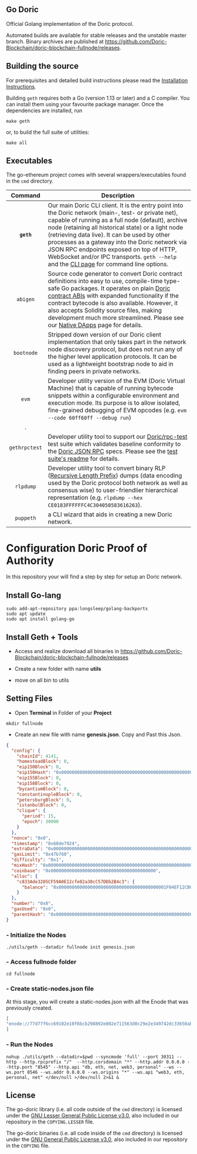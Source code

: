 ## Go Doric

Official Golang implementation of the Doric protocol.

Automated builds are available for stable releases and the unstable master branch. Binary
archives are published at https://github.com/Doric-Blockchain/doric-blockchain-fullnode/releases.

## Building the source

For prerequisites and detailed build instructions please read the [Installation Instructions](https://geth.ethereum.org/docs/install-and-build/installing-geth).

Building `geth` requires both a Go (version 1.13 or later) and a C compiler. You can install
them using your favourite package manager. Once the dependencies are installed, run

```shell
make geth
```

or, to build the full suite of utilities:

```shell
make all
```

## Executables

The go-ethereum project comes with several wrappers/executables found in the `cmd`
directory.

|    Command    | Description                                                                                                                                                                                                                                                                                                                                                                                                                                                                                                                                          |
| :-----------: | ---------------------------------------------------------------------------------------------------------------------------------------------------------------------------------------------------------------------------------------------------------------------------------------------------------------------------------------------------------------------------------------------------------------------------------------------------------------------------------------------------------------------------------------------------- |
|  **`geth`**   | Our main Doric CLI client. It is the entry point into the Doric network (main-, test- or private net), capable of running as a full node (default), archive node (retaining all historical state) or a light node (retrieving data live). It can be used by other processes as a gateway into the Doric network via JSON RPC endpoints exposed on top of HTTP, WebSocket and/or IPC transports. `geth --help` and the [CLI page](https://geth.ethereum.org/docs/interface/command-line-options) for command line options.          |
|   `abigen`    | Source code generator to convert Doric contract definitions into easy to use, compile-time type-safe Go packages. It operates on plain [Doric contract ABIs](https://docs.soliditylang.org/en/develop/abi-spec.html) with expanded functionality if the contract bytecode is also available. However, it also accepts Solidity source files, making development much more streamlined. Please see our [Native DApps](https://geth.ethereum.org/docs/dapp/native-bindings) page for details. |
|  `bootnode`   | Stripped down version of our Doric client implementation that only takes part in the network node discovery protocol, but does not run any of the higher level application protocols. It can be used as a lightweight bootstrap node to aid in finding peers in private networks.                                                                                                                                                                                                                                                                 |
|     `evm`     | Developer utility version of the EVM (Doric Virtual Machine) that is capable of running bytecode snippets within a configurable environment and execution mode. Its purpose is to allow isolated, fine-grained debugging of EVM opcodes (e.g. `evm --code 60ff60ff --debug run`)
.                                                                                                                                                                                                                                                                     |
| `gethrpctest` | Developer utility tool to support our [Doric/rpc-test](https://github.com/ethereum/rpc-tests) test suite which validates baseline conformity to the [Doric JSON RPC](https://eth.wiki/json-rpc/API) specs. Please see the [test suite's readme](https://github.com/ethereum/rpc-tests/blob/master/README.md) for details.                                                                                                                                                                                                  |
|   `rlpdump`   | Developer utility tool to convert binary RLP ([Recursive Length Prefix](https://eth.wiki/en/fundamentals/rlp)) dumps (data encoding used by the Doric protocol both network as well as consensus wise) to user-friendlier hierarchical representation (e.g. `rlpdump --hex CE0183FFFFFFC4C304050583616263`).                                                                                                                                                                                                                                 |
|   `puppeth`   | a CLI wizard that aids in creating a new Doric network.                                                                                                                                                                                                                                                                                                                    
# Configuration Doric Proof of Authority 

In this repository your will find a step by step for setup an Doric network.

## Install Go-lang

```
sudo add-apt-repository ppa:longsleep/golang-backports 
sudo apt update 
sudo apt install golang-go
```

## Install Geth + Tools

- Access and realize download all binaries in https://github.com/Doric-Blockchain/doric-blockchain-fullnode/releases

- Create a new folder with name **utils**
- move on all bin to utils

## Setting Files

- Open **Terminal** in Folder of your **Project**

```
mkdir fullnode
```

- Create an new file with name **genesis.json**. Copy and Past this Json.

```json
{
  "config": {
    "chainId": 4141,
    "homesteadBlock": 0,
    "eip150Block": 0,
    "eip150Hash": "0x0000000000000000000000000000000000000000000000000000000000000000",
    "eip155Block": 0,
    "eip158Block": 0,
    "byzantiumBlock": 0,
    "constantinopleBlock": 0,
    "petersburgBlock": 0,
    "istanbulBlock": 0,
    "clique": {
      "period": 15,
      "epoch": 30000
    }
  },
  "nonce": "0x0",
  "timestamp": "0x60de7924",
  "extraData": "0x0000000000000000000000000000000000000000000000000000000000000000ba82ed2c5ef98eA216Fc2F5b163c0b10D0b80e752D151ecdcf0E34d8a0595d6B1a8767134028003972c94ab61f1518fe20e50bbb145e164359b837eb0000000000000000000000000000000000000000000000000000000000000000000000000000000000000000000000000000000000000000000000000000000000",
  "gasLimit": "0x47b760",
  "difficulty": "0x1",
  "mixHash": "0x0000000000000000000000000000000000000000000000000000000000000000",
  "coinbase": "0x0000000000000000000000000000000000000000",
  "alloc": {
    "c833Ade3205CF59A0E12cfe02a30cC57DDb2B4c3": {
      "balance": "0x00000000000000000000000000000000000000001F04EF12CB04CF158000000"
    }
  },
  "number": "0x0",
  "gasUsed": "0x0",
  "parentHash": "0x0000000000000000000000000000000000000000000000000000000000000000"
}
```

### **- Initialize the Nodes**

```
./utils/geth --datadir fullnode init genesis.json 
```


### **- Access fullnode folder**

```
cd fullnode
```

### **- Create static-nodes.json file**

At this stage, you will create a static-nodes.json with all the Enode that was previously created.

```json
[
"enode://77d77f6cc69102e10f6bcb298892e802e711563d0c29e2e349742dc33650abe673699b0ec18d9ba3762c9ab887fe7a3332dd8c0e17e2bc015874335cd4ce5e3b@34.139.140.202:30311"
]
```
### **- Run the Nodes**

```
nohup ./utils/geth --datadir=$pwd --syncmode 'full' --port 30311 --http --http.rpcprefix "/"  --http.corsdomain "*" --http.addr 0.0.0.0 --http.port "8545" --http.api "db, eth, net, web3, personal" --ws --ws.port 8546 --ws.addr 0.0.0.0 --ws.origins "*" --ws.api "web3, eth, personal, net" </dev/null >/dev/null 2>&1 &
```

## License

The go-doric library (i.e. all code outside of the `cmd` directory) is licensed under the
[GNU Lesser General Public License v3.0](https://www.gnu.org/licenses/lgpl-3.0.en.html),
also included in our repository in the `COPYING.LESSER` file.

The go-doric binaries (i.e. all code inside of the `cmd` directory) is licensed under the
[GNU General Public License v3.0](https://www.gnu.org/licenses/gpl-3.0.en.html), also
included in our repository in the `COPYING` file.
